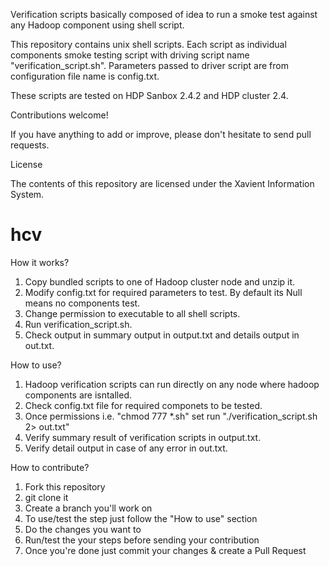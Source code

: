 Verification scripts basically composed of idea to run a smoke test against any Hadoop component using shell script.

This repository contains unix shell scripts. Each script as individual components smoke testing script with driving script name "verification_script.sh". Parameters passed to driver script are from configuration file name is config.txt.

These scripts are tested on HDP Sanbox 2.4.2 and HDP cluster 2.4.

Contributions welcome!

If you have anything to add or improve, please don't hesitate to send pull requests.

License

The contents of this repository are licensed under the Xavient Information System.
# hcv

How it works?
1. Copy bundled scripts to one of Hadoop cluster node and unzip it.
2. Modify config.txt for required parameters to test. By default its Null means no components test.
3. Change permission to executable to all shell scripts.
4. Run verification_script.sh.
5. Check output in summary output in output.txt and details output in out.txt.

How to use?
1. Hadoop verification scripts can run directly on any node where hadoop components are isntalled.
2. Check config.txt file for required componets to be tested.
3. Once permissions i.e. "chmod 777 *.sh" set run "./verification_script.sh 2> out.txt"
4. Verify summary result of verification scripts in output.txt.
5. Verify detail output in case of any error in out.txt.

How to contribute?
1. Fork this repository
2. git clone it
3. Create a branch you'll work on
4. To use/test the step just follow the "How to use" section
5. Do the changes you want to
6. Run/test the your steps before sending your contribution
7. Once you're done just commit your changes & create a Pull Request

